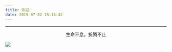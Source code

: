 ```yaml
---
title: 欢迎！
date: 2019-07-02 15:16:42
---
```

<hr>
<p class='title' style="text-align:center">生命不息，折腾不止</p>
<img src="https://raw.githubusercontent.com/VinceMar/hexo_pic/master/img/20191011003638.png"/>